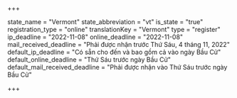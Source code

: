+++

state_name = "Vermont"
state_abbreviation = "vt"
is_state = "true"
registration_type = "online"
translationKey = "Vermont"
type = "register"
ip_deadline = "2022-11-08"
online_deadline = "2022-11-08"
mail_received_deadline = "Phải được nhận trước Thứ Sáu, 4 tháng 11, 2022"
default_ip_deadline = "Có sẵn cho đến và bao gồm cả vào ngày Bầu Cử"
default_online_deadline = "Thứ Sáu trước ngày Bầu Cử"
default_mail_received_deadline = "Phải được nhận vào Thứ Sáu trước ngày Bầu Cử"

+++
